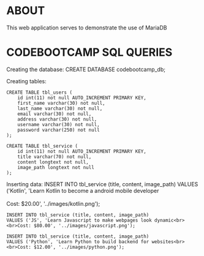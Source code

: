 # ABOUT
This web application serves to demonstrate the use of MariaDB



# CODEBOOTCAMP SQL QUERIES

Creating the database: 
    CREATE DATABASE codebootcamp_db;

Creating tables:

    CREATE TABLE tbl_users (
        id int(11) not null AUTO_INCREMENT PRIMARY KEY,
        first_name varchar(30) not null,
        last_name varchar(30) not null,
        email varchar(30) not null,
        address varchar(30) not null,
        username varchar(30) not null,
        password varchar(250) not null
    );

    CREATE TABLE tbl_service (
        id int(11) not null AUTO_INCREMENT PRIMARY KEY,
        title varchar(70) not null,
        content longtext not null,
        image_path longtext not null 
    );

Inserting data:
    INSERT INTO tbl_service (title, content, image_path) 
    VALUES ('Kotlin', 'Learn Kotlin to become a android mobile developer<br><br>Cost: $20.00', '../images/kotlin.png');

    INSERT INTO tbl_service (title, content, image_path) 
    VALUES ('JS', 'Learn Javascript to make webpages look dynamic<br><br>Cost: $80.00', '../images/javascript.png');

    INSERT INTO tbl_service (title, content, image_path) 
    VALUES ('Python', 'Learn Python to build backend for websites<br><br>Cost: $12.00', '../images/python.png');

    
